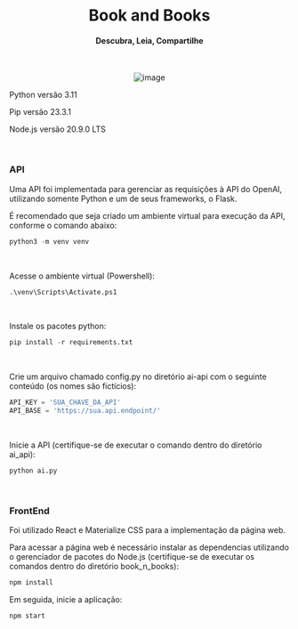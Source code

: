 <h1 align="center"> 
 Book and Books
</h1>
<h4 align="center">
 Descubra, Leia, Compartilhe
</h4>

<br/>

<div align="center" >
 
![image](https://github.com/ViniciusJPSilva/TSI-BookNBooks/assets/81810017/9ec2ca86-6136-4e87-a7bb-85bdf1a98ac9)

</div>


Python versão 3.11

Pip versão 23.3.1

Node.js versão 20.9.0 LTS

<br/>

<h3>API</h3>

Uma API foi implementada para gerenciar as requisições à API do OpenAI, utilizando somente Python e um de seus frameworks, o Flask.
<br/>

É recomendado que seja criado um ambiente virtual para execução da API, conforme o comando abaixo:
```py
python3 -m venv venv
```

<br/>

Acesse o ambiente virtual (Powershell):
```py
.\venv\Scripts\Activate.ps1  
```

<br/>

Instale os pacotes python:
```py 
pip install -r requirements.txt
```

<br/>

Crie um arquivo chamado config.py no diretório ai-api com o seguinte conteúdo (os nomes são fictícios):
```py
API_KEY = 'SUA_CHAVE_DA_API'
API_BASE = 'https://sua.api.endpoint/'
```

<br/>

Inicie a API (certifique-se de executar o comando dentro do diretório ai_api):
```py 
python ai.py
```

<br/>

<h3>FrontEnd</h3>

Foi utilizado React e Materialize CSS para a implementação da página web.

Para acessar a página web é necessário instalar as dependencias utilizando o gerenciador de pacotes do Node.js (certifique-se de executar os comandos dentro do diretório book_n_books):
```js
npm install
```

Em seguida, inicie a aplicação:
```js
npm start
```
